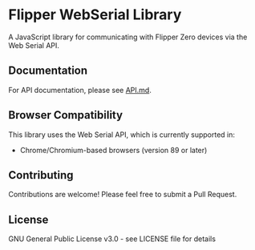 # Flipper WebSerial Library

A JavaScript library for communicating with Flipper Zero devices via the Web Serial API.

## Documentation

For API documentation, please see [API.md](API.md).

## Browser Compatibility

This library uses the Web Serial API, which is currently supported in:

- Chrome/Chromium-based browsers (version 89 or later)

## Contributing

Contributions are welcome! Please feel free to submit a Pull Request.

## License

GNU General Public License v3.0 - see LICENSE file for details 